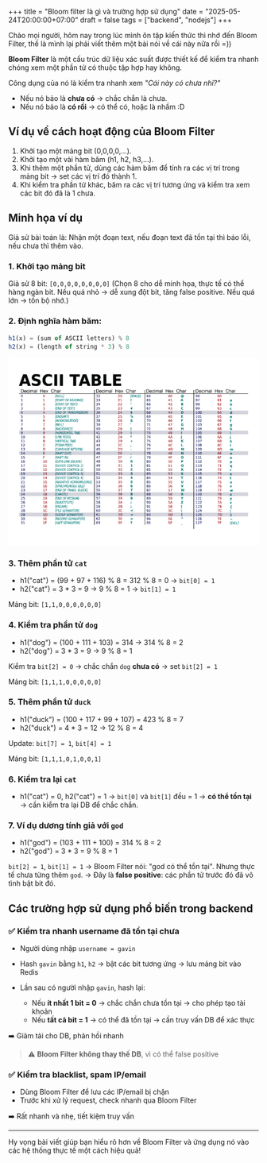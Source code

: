 +++
title = "Bloom filter là gì và trường hợp sử dụng"
date = "2025-05-24T20:00:00+07:00"
draft = false
tags = ["backend", "nodejs"]
+++

Chào mọi người, hôm nay trong lúc mình ôn tập kiến thức thì nhớ đến Bloom Filter, thế là mình lại phải viết thêm một bài nói về cái này nữa rồi =))

**Bloom Filter** là một cấu trúc dữ liệu xác suất được thiết kế để kiểm tra nhanh chóng xem một phần tử có thuộc tập hợp hay không.

Công dụng của nó là kiểm tra nhanh xem *"Cái này có chưa nhỉ?"*

* Nếu nó bảo là **chưa có** → chắc chắn là chưa.
* Nếu nó bảo là **có rồi** → có thể có, hoặc là nhầm \:D

## Ví dụ về cách hoạt động của Bloom Filter

1. Khởi tạo một mảng bit (0,0,0,0,...).
2. Khởi tạo một vài hàm băm (h1, h2, h3,...).
3. Khi thêm một phần tử, dùng các hàm băm để tính ra các vị trí trong mảng bit → set các vị trí đó thành 1.
4. Khi kiểm tra phần tử khác, băm ra các vị trí tương ứng và kiểm tra xem các bit đó đã là 1 chưa.

## Minh họa ví dụ

Giả sử bài toán là: Nhận một đoạn text, nếu đoạn text đã tồn tại thì báo lỗi, nếu chưa thì thêm vào.

### 1. Khởi tạo mảng bit

Giả sử 8 bit: `[0,0,0,0,0,0,0,0]`
(Chọn 8 cho dễ minh họa, thực tế có thể hàng ngàn bit. Nếu quá nhỏ → dễ xung đột bit, tăng false positive. Nếu quá lớn → tốn bộ nhớ.)

### 2. Định nghĩa hàm băm:

```js
h1(x) = (sum of ASCII letters) % 8
h2(x) = (length of string * 3) % 8
```

![Ascii](ascii.png)

### 3. Thêm phần tử `cat`

* h1("cat") = (99 + 97 + 116) % 8 = 312 % 8 = 0 → `bit[0] = 1`
* h2("cat") = 3 \* 3 = 9 → 9 % 8 = 1 → `bit[1] = 1`

Mảng bit: `[1,1,0,0,0,0,0,0]`

### 4. Kiểm tra phần tử `dog`

* h1("dog") = (100 + 111 + 103) = 314 → 314 % 8 = 2
* h2("dog") = 3 \* 3 = 9 → 9 % 8 = 1

Kiểm tra `bit[2] = 0` → chắc chắn `dog` **chưa có** → set `bit[2] = 1`

Mảng bit: `[1,1,1,0,0,0,0,0]`

### 5. Thêm phần tử `duck`

* h1("duck") = (100 + 117 + 99 + 107) = 423 % 8 = 7
* h2("duck") = 4 \* 3 = 12 → 12 % 8 = 4

Update: `bit[7] = 1`, `bit[4] = 1`

Mảng bit: `[1,1,1,0,1,0,0,1]`

### 6. Kiểm tra lại `cat`

* h1("cat") = 0, h2("cat") = 1 → `bit[0]` và `bit[1]` đều = 1 → **có thể tồn tại** → cần kiểm tra lại DB để chắc chắn.

### 7. Ví dụ dương tính giả với `god`

* h1("god") = (103 + 111 + 100) = 314 % 8 = 2
* h2("god") = 3 \* 3 = 9 % 8 = 1

`bit[2] = 1`, `bit[1] = 1` → Bloom Filter nói: "god có thể tồn tại". Nhưng thực tế chưa từng thêm `god`.
→ Đây là **false positive**: các phần tử trước đó đã vô tình bật bit đó.

## Các trường hợp sử dụng phổ biến trong backend

### ✅ Kiểm tra nhanh username đã tồn tại chưa

* Người dùng nhập `username = gavin`
* Hash `gavin` bằng `h1`, `h2` → bật các bit tương ứng → lưu mảng bit vào Redis
* Lần sau có người nhập `gavin`, hash lại:

  * Nếu **ít nhất 1 bit = 0** → chắc chắn chưa tồn tại → cho phép tạo tài khoản
  * Nếu **tất cả bit = 1** → có thể đã tồn tại → cần truy vấn DB để xác thực

➡️ Giảm tải cho DB, phản hồi nhanh

> ⚠️ **Bloom Filter không thay thế DB**, vì có thể false positive

### ✅ Kiểm tra blacklist, spam IP/email

* Dùng Bloom Filter để lưu các IP/email bị chặn
* Trước khi xử lý request, check nhanh qua Bloom Filter

➡️ Rất nhanh và nhẹ, tiết kiệm truy vấn

---

Hy vọng bài viết giúp bạn hiểu rõ hơn về Bloom Filter và ứng dụng nó vào các hệ thống thực tế một cách hiệu quả!
